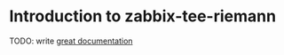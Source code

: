 # Introduction to zabbix-tee-riemann

TODO: write [great documentation](http://jacobian.org/writing/what-to-write/)
